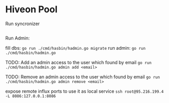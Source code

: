 # Hiveon Pool

Run syncronizer

```go run ./cmd/hasbin/hasbin.go
```

Run Admin:

fill dbs:
```go run ./cmd/hasbin/hadmin.go migrate```
run admin:
```go run ./cmd/hasbin/hadmin.go```

TODO: Add an admin access to the user which found by email
```go run ./cmd/hasbin/hadmin.go admin add <email>```

TODO: Remove an admin access to the user which found by email
```go run ./cmd/hasbin/hadmin.go admin remove <email>```

expose remote influx ports to use it as local service
```ssh root@95.216.199.4 -L 8086:127.0.0.1:8086```
